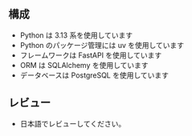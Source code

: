 ## 構成

- Python は 3.13 系を使用しています
- Python のパッケージ管理には uv を使用しています
- フレームワークは FastAPI を使用しています
- ORM は SQLAlchemy を使用しています
- データベースは PostgreSQL を使用しています

## レビュー

- 日本語でレビューしてください。
